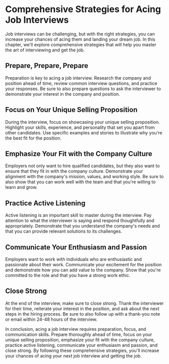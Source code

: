 Comprehensive Strategies for Acing Job Interviews
====================================================================================================================

Job interviews can be challenging, but with the right strategies, you can increase your chances of acing them and landing your dream job. In this chapter, we'll explore comprehensive strategies that will help you master the art of interviewing and get the job.

Prepare, Prepare, Prepare
-------------------------

Preparation is key to acing a job interview. Research the company and position ahead of time, review common interview questions, and practice your responses. Be sure to also prepare questions to ask the interviewer to demonstrate your interest in the company and position.

Focus on Your Unique Selling Proposition
----------------------------------------

During the interview, focus on showcasing your unique selling proposition. Highlight your skills, experience, and personality that set you apart from other candidates. Use specific examples and stories to illustrate why you're the best fit for the position.

Emphasize Your Fit with the Company Culture
-------------------------------------------

Employers not only want to hire qualified candidates, but they also want to ensure that they fit in with the company culture. Demonstrate your alignment with the company's mission, values, and working style. Be sure to also show that you can work well with the team and that you're willing to learn and grow.

Practice Active Listening
-------------------------

Active listening is an important skill to master during the interview. Pay attention to what the interviewer is saying and respond thoughtfully and appropriately. Demonstrate that you understand the company's needs and that you can provide relevant solutions to its challenges.

Communicate Your Enthusiasm and Passion
---------------------------------------

Employers want to work with individuals who are enthusiastic and passionate about their work. Communicate your excitement for the position and demonstrate how you can add value to the company. Show that you're committed to the role and that you have a strong work ethic.

Close Strong
------------

At the end of the interview, make sure to close strong. Thank the interviewer for their time, reiterate your interest in the position, and ask about the next steps in the hiring process. Be sure to also follow up with a thank-you note or email within 24-48 hours of the interview.

In conclusion, acing a job interview requires preparation, focus, and communication skills. Prepare thoroughly ahead of time, focus on your unique selling proposition, emphasize your fit with the company culture, practice active listening, communicate your enthusiasm and passion, and close strong. By following these comprehensive strategies, you'll increase your chances of acing your next job interview and getting the job.

